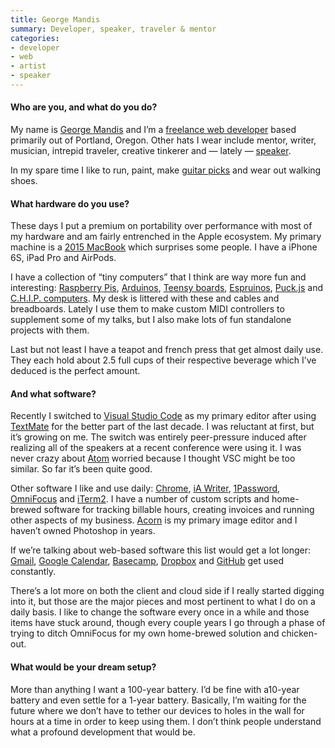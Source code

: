 ```yaml
---
title: George Mandis
summary: Developer, speaker, traveler & mentor
categories:
- developer
- web
- artist
- speaker
---
```


#### Who are you, and what do you do?

My name is [George Mandis](https://george.mand.is) and I’m a [freelance web developer](https://snaptortoise.com) based primarily out of Portland, Oregon. Other hats I wear include mentor, writer, musician, intrepid traveler, creative tinkerer and — lately — [speaker](https://george.mand.is/talks).

In my spare time I like to run, paint, make [guitar picks](https://romaguitarpicks) and wear out walking shoes.

#### What hardware do you use?

These days I put a premium on portability over performance with most of my hardware and am fairly entrenched in the Apple ecosystem. My primary machine is a [2015 MacBook](apple.com/macbook) which surprises some people. I have a iPhone 6S, iPad Pro and AirPods.

I have a collection of “tiny computers” that I think are way more fun and interesting: [Raspberry Pis](https://www.raspberrypi.org/), [Arduinos](https://www.arduino.cc/), [Teensy boards](https://www.pjrc.com/teensy/), [Espruinos](http://www.espruino.com/), [Puck.js](https://www.puck-js.com/) and [C.H.I.P. computers](https://getchip.com/). My desk is littered with these and cables and breadboards. Lately I use them to make custom MIDI controllers to supplement some of my talks, but I also make lots of fun standalone projects with them.

Last but not least I have a teapot and french press that get almost daily use. They each hold about 2.5 full cups of their respective beverage which I’ve deduced is the perfect amount.

#### And what software?

Recently I switched to [Visual Studio Code](https://code.visualstudio.com/) as my primary editor after using [TextMate](https://macromates.com/) for the better part of the last decade. I was reluctant at first, but it’s growing on me. The switch was entirely peer-pressure induced after realizing all of the speakers at a recent conference were using it. I was never crazy about [Atom](https://github.com/atom) worried because I thought VSC might be too similar. So far it’s been quite good.

Other software I like and use daily: [Chrome](https://www.google.com/chrome/browser/desktop/index.html), [iA Writer](https://ia.net/), [1Password](https://1password.com/), [OmniFocus](https://www.omnigroup.com/omnifocus) and [iTerm2](https://www.iterm2.com/). I have a number of custom scripts and home-brewed software for tracking billable hours, creating invoices and running other aspects of my business. [Acorn](https://flyingmeat.com/acorn/) is my primary image editor and I haven’t owned Photoshop in years.

If we’re talking about web-based software this list would get a lot longer: [Gmail](https://gmail.com), [Google Calendar](https://calendar.google.com), [Basecamp](https://basecamp.com),  [Dropbox](https://dropbox.com) and [GitHub](https://github.com) get used constantly.

There’s a lot more on both the client and cloud side if I really started digging into it, but those are the major pieces and most pertinent to what I do on a daily basis. I like to change the software every once in a while and those items have stuck around, though every couple years I go through a phase of trying to ditch OmniFocus for my own home-brewed solution and chicken-out.

#### What would be your dream setup?

More than anything I want a 100-year battery. I’d be fine with a10-year battery and even settle for a 1-year battery. Basically, I’m waiting for the future where we don’t have to tether our devices to holes in the wall for hours at a time in order to keep using them. I don’t think people understand what a profound development that would be.
